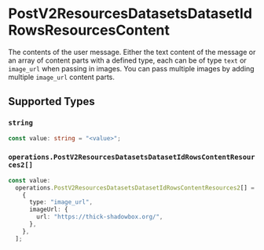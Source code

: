 # PostV2ResourcesDatasetsDatasetIdRowsResourcesContent

The contents of the user message. Either the text content of the message or an array of content parts with a defined type, each can be of type `text` or `image_url` when passing in images. You can pass multiple images by adding multiple `image_url` content parts. 


## Supported Types

### `string`

```typescript
const value: string = "<value>";
```

### `operations.PostV2ResourcesDatasetsDatasetIdRowsContentResources2[]`

```typescript
const value:
  operations.PostV2ResourcesDatasetsDatasetIdRowsContentResources2[] = [
    {
      type: "image_url",
      imageUrl: {
        url: "https://thick-shadowbox.org/",
      },
    },
  ];
```

